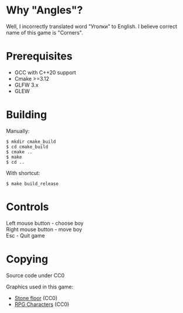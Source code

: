 # Why "Angles"?  
Well, I incorrectly translated word "Уголки" to English. I believe correct 
name of this game is "Corners".

# Prerequisites
 * GCC with C++20 support
 * Cmake >=3.12
 * GLFW 3.x
 * GLEW

# Building
Manually:
```
$ mkdir cmake_build
$ cd cmake_build
$ cmake ..
$ make
$ cd ..
```

With shortcut:
```
$ make build_release
```

# Controls
Left mouse button - choose boy  
Right mouse button - move boy  
Esc - Quit game  

# Copying
Source code under CC0 

Graphics used in this game: 

* [Stone floor](https://opengameart.org/content/stone-floor-tiles) (CC0) 
* [RPG Characters](https://opengameart.org/content/rpg-character-sprites) (CC0)
